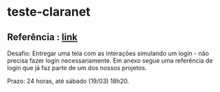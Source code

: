 # teste-claranet

## Referência : [link](https://portal.claranet.com.br/account/logon?ReturnUrl=%2f)

Desafio: Entregar uma tela com as interações simulando um login - não precisa fazer login necessariamente. Em anexo segue uma referência de login que já faz parte de um dos nossos projetos.

Prazo: 24 horas, até sábado (19/03) 18h20.
